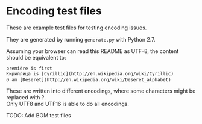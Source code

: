 Encoding test files
===================

These are example test files for testing encoding issues.

They are generated by running `generate.py` with Python 2.7.

Assuming your browser can read this README as UTF-8, the content should be equivalent to:

```
première is first
Кириллица is [Cyrillic](http://en.wikipedia.org/wiki/Cyrillic)
𐐀 am [Deseret](http://en.wikipedia.org/wiki/Deseret_alphabet)
```

These are written into different encodings, where some characters might be replaced with ?.  
Only UTF8 and UTF16 is able to do all encodings.


TODO: Add BOM test files
